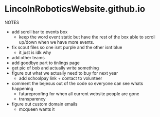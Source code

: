 # LincolnRoboticsWebsite.github.io
NOTES
- add scroll bar to events box
  - keep the word event static but have the rest of the box able to scroll up/down when we have more events.
- fix scout files so one isnt purple and the other isnt blue
   - it just is idk why
- add other teams
- add goodbye part to tinlings page
- get pic of bob and actually write something
- figure out what we actually need to buy for next year
  - add schoolpay link + contact to volunteer
- comment the bejesus out of the code so everyone can see whats happening
  - futureproofing for when all current website people are gone
  - transparency
- figure out custom domain emails
  - mcqueen wants it 


